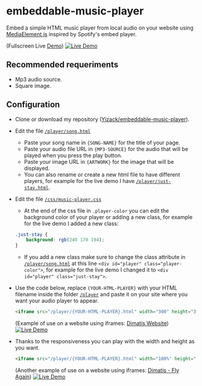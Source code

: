 # embeddable-music-player
Embed a simple HTML music player from local audio on your website using [MediaElement.js](https://www.mediaelementjs.com/) inspired by Spotify's embed player.

(Fullscreen Live [Demo](https://embeddable-music-player.yizack.com/player/just-stay.html))
[![Live Demo](https://yizack.com/images/embeddable-music-player/full-screen.jpg)](https://embeddable-music-player.yizack.com/player/just-stay.html)

## Recommended requeriments
- Mp3 audio source.
- Square image.

## Configuration
- Clone or download my repository ([Yizack/embeddable-music-player](https://github.com/Yizack/embeddable-music-player)).
- Edit the file [`/player/song.html`](https://github.com/Yizack/embeddable-music-player/blob/master/player/song.html)
  - Paste your song name in `{SONG-NAME}` for the title of your page.
  - Paste your audio file URL in `{MP3-SOURCE}` for the audio that will be played when you press the play button.
  - Paste your image URL in `{ARTWORK}` for the image that will be displayed.
  - You can also rename or create a new html file to have different players, for example for the live demo I have [`/player/just-stay.html`](https://embeddable-music-player.yizack.com/player/just-stay.html).
 
- Edit the file [`/css/music-player.css`](https://github.com/Yizack/embeddable-music-player/blob/master//css/music-player.css)
  - At the end of the css file in `.player-color` you can edit the background color of your player or adding a new class, for example for the live demo I added a new class:
  ```css
  .just-stay {
      background: rgb(240 170 194);
  }
  ```
  - If you add a new class make sure to change the class attribute in [`/player/song.html`](https://github.com/Yizack/embeddable-music-player/blob/master/player/song.html) at this line `<div id="player" class="player-color">`, for example for the live demo I changed it to `<div id="player" class="just-stay">`.

- Use the code below, replace `{YOUR-HTML-PLAYER}` with your HTML filename inside the folder [`/player`](https://github.com/Yizack/embeddable-music-player/blob/master/player) and paste it on your site where you want your audio player to appear.
  ```html
  <iframe src="/player/{YOUR-HTML-PLAYER}.html" width="300" height="385"></iframe>
  ```
  (Example of use on a website using iframes: [Dimatis Website](https://dimatis.yizack.com))
  [![Live Demo](https://yizack.com/images/embeddable-music-player/embeddeds.jpg)](https://dimatis.yizack.com)

- Thanks to the responsiveness you can play with the width and height as you want.
  ```html
  <iframe src="/player/{YOUR-HTML-PLAYER}.html" width="100%" height="450"></iframe>
  ```
  (Another example of use on a website using iframes: [Dimatis - Fly Again](https://dimatis.yizack.com/music/fly-again))
  [![Live Demo](https://yizack.com/images/embeddable-music-player/embeddeds2.jpg)](https://dimatis.yizack.com/music/fly-again)
